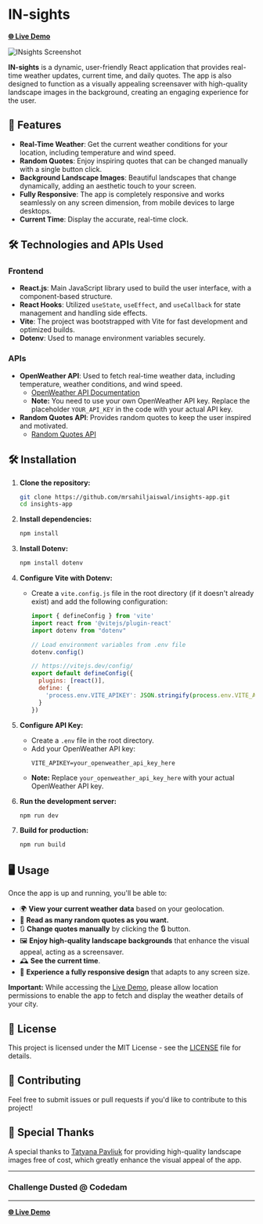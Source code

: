 # IN-sights 

[**🌐 Live Demo**](https://in-sights.netlify.app/)

![INsights Screenshot](https://res.cloudinary.com/de5pdwmbc/image/upload/v1727475855/fjahewnt0kcquihhsszf.png)

**IN-sights** is a dynamic, user-friendly React application that provides real-time weather updates, current time, and daily quotes. The app is also designed to function as a visually appealing screensaver with high-quality landscape images in the background, creating an engaging experience for the user.

## 🚀 Features
- **Real-Time Weather**: Get the current weather conditions for your location, including temperature and wind speed.
- **Random Quotes**: Enjoy inspiring quotes that can be changed manually with a single button click.
- **Background Landscape Images**: Beautiful landscapes that change dynamically, adding an aesthetic touch to your screen.
- **Fully Responsive**: The app is completely responsive and works seamlessly on any screen dimension, from mobile devices to large desktops.
- **Current Time**: Display the accurate, real-time clock.

## 🛠️ Technologies and APIs Used

### Frontend
- **React.js**: Main JavaScript library used to build the user interface, with a component-based structure.
- **React Hooks**: Utilized `useState`, `useEffect`, and `useCallback` for state management and handling side effects.
- **Vite**: The project was bootstrapped with Vite for fast development and optimized builds.
- **Dotenv**: Used to manage environment variables securely.

### APIs
- **OpenWeather API**: Used to fetch real-time weather data, including temperature, weather conditions, and wind speed.
  - [OpenWeather API Documentation](https://openweathermap.org/api)
  - **Note:** You need to use your own OpenWeather API key. Replace the placeholder `YOUR_API_KEY` in the code with your actual API key.
- **Random Quotes API**: Provides random quotes to keep the user inspired and motivated.
  - [Random Quotes API](https://github.com/lukePeavey/quotable)


## 🛠️ Installation

1. **Clone the repository:**
   ```bash
   git clone https://github.com/mrsahiljaiswal/insights-app.git
   cd insights-app
   ```

2. **Install dependencies:**
   ```bash
   npm install
   ```

3. **Install Dotenv:**
   ```bash
   npm install dotenv
   ```

4. **Configure Vite with Dotenv:**
   - Create a `vite.config.js` file in the root directory (if it doesn't already exist) and add the following configuration:
     ```javascript
     import { defineConfig } from 'vite'
     import react from '@vitejs/plugin-react'
     import dotenv from "dotenv"

     // Load environment variables from .env file
     dotenv.config()

     // https://vitejs.dev/config/
     export default defineConfig({
       plugins: [react()],
       define: {
         'process.env.VITE_APIKEY': JSON.stringify(process.env.VITE_APIKEY)
       }
     })
     ```

5. **Configure API Key:**
   - Create a `.env` file in the root directory.
   - Add your OpenWeather API key:
     ```
     VITE_APIKEY=your_openweather_api_key_here
     ```
   - **Note:** Replace `your_openweather_api_key_here` with your actual OpenWeather API key.

6. **Run the development server:**
   ```bash
   npm run dev
   ```

7. **Build for production:**
   ```bash
   npm run build
   ```

## 🖥️ Usage
Once the app is up and running, you'll be able to:
- 🌍 **View your current weather data** based on your geolocation.
- 📖 **Read as many random quotes as you want.**
- 🔃 **Change quotes manually** by clicking the **🔃** button.
- 🖼️ **Enjoy high-quality landscape backgrounds** that enhance the visual appeal, acting as a screensaver.
- 🕰️ **See the current time**.
- 📱 **Experience a fully responsive design** that adapts to any screen size.

**Important:** While accessing the [Live Demo](https://in-sights.netlify.app/), please allow location permissions to enable the app to fetch and display the weather details of your city.

## 📄 License
This project is licensed under the MIT License - see the [LICENSE](LICENSE) file for details.

## 🤝 Contributing
Feel free to submit issues or pull requests if you'd like to contribute to this project!

## 🎉 Special Thanks
A special thanks to [Tatyana Pavliuk](https://www.vecteezy.com/members/tati-dsgn) for providing high-quality landscape images free of cost, which greatly enhance the visual appeal of the app.

---

### Challenge Dusted @ **Codedam**
---

[**🌐 Live Demo**](https://in-sights.netlify.app/)


